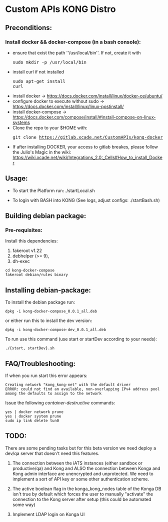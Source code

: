 # Custom APIs KONG Distro

## Preconditions:

### Install docker && docker-compose (in a bash console):

* ensure that exist the path ''/usr/local/bin''. If not, create it with <pre>sudo mkdir -p /usr/local/bin</pre>
* install curl if not installed <pre>sudo apt-get install curl</pre>
* install docker -> https://docs.docker.com/install/linux/docker-ce/ubuntu/
* configure docker to execute without sudo -> https://docs.docker.com/install/linux/linux-postinstall/
* install docker-compose -> https://docs.docker.com/compose/install/#install-compose-on-linux-systems
* Clone the repo to your $HOME with: <pre>git clone https://gitlab.xcade.net/CustomAPIs/kong-docker-compose</pre>
* If after installing DOCKER, your access to gitlab breakes, please follow the Julio's Magic in the wiki: https://wiki.xcade.net/wiki/Integrations_2.0:_Cells#How_to_install_Docker

## Usage:

* To start the Platform run: ./startLocal.sh

* To login with BASH into KONG (See logs, adjust configs: ./startBash.sh)

## Building debian package:

### Pre-requisites:

Install this dependencies:

1. fakeroot v1.22
2. debhelper (>= 9),
3. dh-exec


```console
cd kong-docker-compose
fakeroot debian/rules binary
```

## Installing debian-package:

To install the debian package run:

```console
dpkg -i kong-docker-compose_0.0.1_all.deb
```
or either run this to install the dev version:

```console
dpkg -i kong-docker-compose-dev_0.0.1_all.deb
```
To run use this command (use start or startDev according to your needs):

```console
./{start, startDev}.sh
```

## FAQ/Troubleshooting:

If when you run start this error appears:

```
Creating network "kong_kong-net" with the default driver
ERROR: could not find an available, non-overlapping IPv4 address pool among the defaults to assign to the network
```

Issue the following *container-destructive* commands:

```
yes | docker network prune
yes | docker system prune
sudo ip link delete tun0
```

## TODO:

There are some pending tasks but for this beta version we need deploy a dev/qa server that doesn't need this features.

1. The connection between the iATS instances (either sandbox or productive/qa) and Kong and ALSO the connection between Konga and Kong admin interface are unencrypted and unprotected. We need to implement a sort of API key or some other authentication scheme.

2. The active boolean flag in the konga_kong_nodes table of the Konga DB isn't true by default which forces the user to manually "activate" the connection to the Kong server after setup (this could be automated some way)

3. Implement LDAP login on Konga UI
